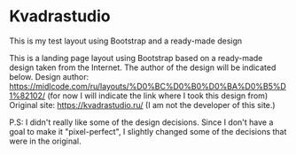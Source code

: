 # Kvadrastudio
This is my test layout using Bootstrap and a ready-made design

This is a landing page layout using Bootstrap based on a ready-made design taken from the Internet. 
The author of the design will be indicated below.
Design author: https://midlcode.com/ru/layouts/%D0%BC%D0%B0%D0%BA%D0%B5%D1%82102/ (for now I will indicate the link where I took this design from)
Original site: https://kvadrastudio.ru/ (I am not the developer of this site.)

P.S:
I didn't really like some of the design decisions. 
Since I don't have a goal to make it "pixel-perfect", 
I slightly changed some of the decisions that were in the original.
